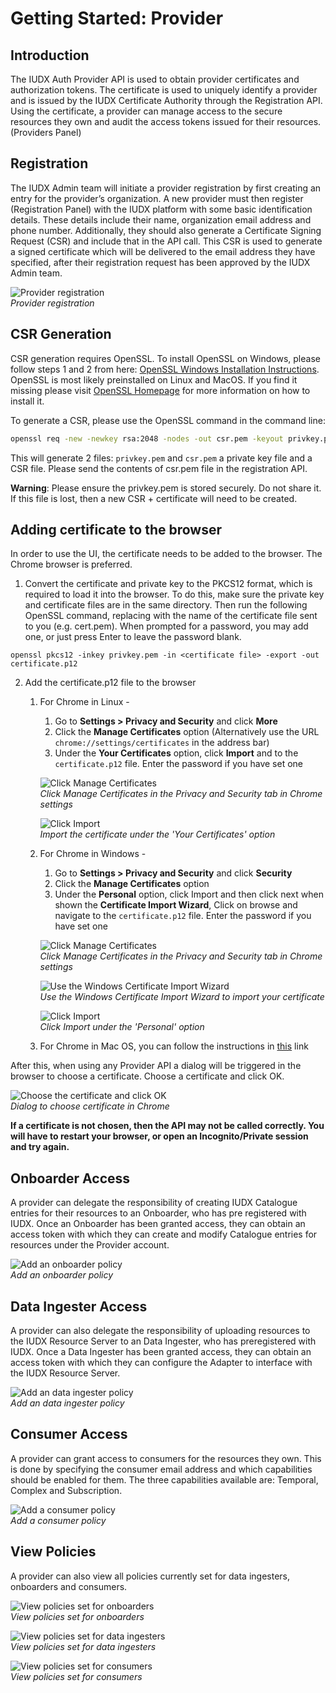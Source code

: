 # Getting Started: Provider

## Introduction

The IUDX Auth Provider API is used to obtain provider certificates and authorization tokens. The certificate is used to uniquely identify a provider and is issued by the IUDX Certificate Authority through the Registration API. Using the certificate, a provider can manage access to the secure resources they own and audit the access tokens issued for their resources. (Providers Panel)

## Registration

The IUDX Admin team will initiate a provider registration by first creating an entry for the provider’s organization. A new provider must then register (Registration Panel) with the IUDX platform with some basic identification details. These details include their name, organization email address and phone number. Additionally, they should also generate a Certificate Signing Request (CSR) and include that in the API call. This CSR is used to generate a signed certificate which will be delivered to the email address they have specified, after their registration request has been approved by the IUDX Admin team.

![Provider registration](../resources/auth/prov-reg.png)<br>
*Provider registration*

## CSR Generation
CSR generation requires OpenSSL. To install OpenSSL on Windows, please follow steps 1 and 2 from here: [OpenSSL Windows Installation Instructions](https://www.namecheap.com/support/knowledgebase/article.aspx/10161/14/generating-a-csr-on-windows-using-openssl). OpenSSL is most likely preinstalled on Linux and MacOS. If you find it missing please visit [OpenSSL Homepage](https://www.openssl.org/) for more information on how to install it.

To generate a CSR, please use the OpenSSL command in the command line:
```bash
openssl req -new -newkey rsa:2048 -nodes -out csr.pem -keyout privkey.pem -subj "/"
```
This will generate 2 files: `privkey.pem` and `csr.pem` a private key file and a CSR file. Please send the contents of csr.pem file in the registration API.

**Warning**: Please ensure the privkey.pem is stored securely. Do not share it. If this file is lost, then a new CSR + certificate will need to be created.

## Adding certificate to the browser

In order to use the UI, the certificate needs to be added to the browser. The Chrome browser is preferred.

1. Convert the certificate and private key to the PKCS12 format, which is required to load it into the browser. To do this, make sure the private key and certificate files are in the same directory. Then run the following OpenSSL command, replacing <certificate file> with the name of the certificate file sent to you (e.g. cert.pem). When prompted for a password, you may add one, or just press Enter to leave the password blank.

```
openssl pkcs12 -inkey privkey.pem -in <certificate file> -export -out certificate.p12
```

2. Add the certificate.p12 file to the browser 
    1. For Chrome in Linux -
        1. Go to **Settings > Privacy and Security** and click **More**
        2. Click the **Manage Certificates** option (Alternatively use the URL `chrome://settings/certificates` in the address bar)
        3. Under the **Your Certificates** option, click **Import** and  to the `certificate.p12` file. Enter the password if you have set one

		![Click Manage Certificates](../resources/auth/chrome-lin1.png)<br>
		*Click Manage Certificates in the Privacy and Security tab in Chrome settings*

		![Click Import](../resources/auth/chrome-lin2.png)<br>
		*Import the certificate under the 'Your Certificates' option*

    2. For Chrome in Windows -
        1. Go to **Settings > Privacy and Security** and click **Security**
        2. Click the **Manage Certificates** option
        3. Under the **Personal** option, click Import and then click next when shown the **Certificate Import Wizard**, Click on browse and navigate to the `certificate.p12` file. Enter the password if you have set one
        
        ![Click Manage Certificates](../resources/auth/chrome-win1.png)<br>
		*Click Manage Certificates in the Privacy and Security tab in Chrome settings*

		![Use the Windows Certificate Import Wizard](../resources/auth/chrome-win2.png)<br>
		*Use the Windows Certificate Import Wizard to import your certificate*
		
		![Click Import](../resources/auth/chrome-win3.png)<br>
		*Click Import under the 'Personal' option*

    3. For Chrome in Mac OS, you can follow the instructions in [this](https://www.digicert.com/kb/managing-client-certificates.htm#chrome_import_cert_2) link

After this, when using any Provider API a dialog will be triggered in the browser to choose a certificate. Choose a certificate and click OK.

![Choose the certificate and click OK](../resources/auth/cert-dialog.png)<br>
*Dialog to choose certificate in Chrome*

**If a certificate is not chosen, then the API may not be called correctly. You will have to restart your browser, or open an Incognito/Private session and try again.**
 
## Onboarder Access
A provider can delegate the responsibility of creating IUDX Catalogue entries for their resources to an Onboarder, who has pre registered with IUDX. Once an Onboarder has been granted access, they can obtain an access token with which they can create and modify Catalogue entries for resources under the Provider account.

![Add an onboarder policy](../resources/auth/access-ob.png)<br>
*Add an onboarder policy*

## Data Ingester Access
A provider can also delegate the responsibility of uploading resources to the IUDX Resource Server to an Data Ingester, who has preregistered with IUDX. Once a Data Ingester has been granted access, they can obtain an access token with which they can configure the Adapter to interface with the IUDX Resource Server.

![Add an data ingester policy](../resources/auth/access-di.png)<br>
*Add an data ingester policy*

## Consumer Access
A provider can grant access to consumers for the resources they own. This is done by specifying the consumer email address and which capabilities should be enabled for them. The three capabilities available are: Temporal, Complex and Subscription.

![Add a consumer policy](../resources/auth/access-co.png)<br>
*Add a consumer policy*

## View Policies
A provider can also view all policies currently set for data ingesters, onboarders and consumers.

![View policies set for onboarders](../resources/auth/view-onboarder.png)<br>
*View policies set for onboarders*


![View policies set for data ingesters](../resources/auth/view-ingester.png)<br>
*View policies set for data ingesters*


![View policies set for consumers](../resources/auth/view-consumer.png)<br>
*View policies set for consumers*
